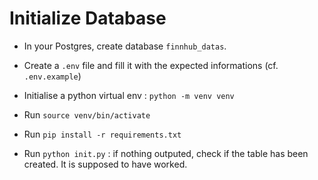 # Initialize Database

- In your Postgres, create database `finnhub_datas`. 
- Create a `.env` file and fill it with the expected informations (cf. `.env.example`)

- Initialise a python virtual env : `python -m venv venv`
- Run `source venv/bin/activate`
- Run `pip install -r requirements.txt`
- Run `python init.py` : if nothing outputed, check if the table has been created. It is supposed to have worked. 
